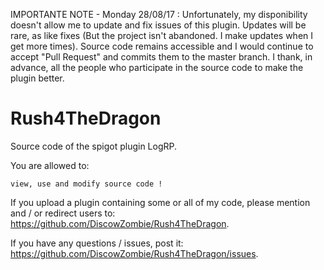 IMPORTANTE NOTE - Monday 28/08/17 : Unfortunately, my disponibility doesn't allow me to update and fix issues of this plugin. Updates will be rare, as like fixes (But the project isn't abandoned. I make updates when I get more times). Source code remains accessible and I would continue to accept "Pull Request" and commits them to the master branch. I thank, in advance, all the people who participate in the source code to make the plugin better. 


# Rush4TheDragon

Source code of the spigot plugin LogRP.

You are allowed to:

    view, use and modify source code !

If you upload a plugin containing some or all of my code, please mention and / or redirect users to: https://github.com/DiscowZombie/Rush4TheDragon.

If you have any questions / issues, post it: https://github.com/DiscowZombie/Rush4TheDragon/issues.
